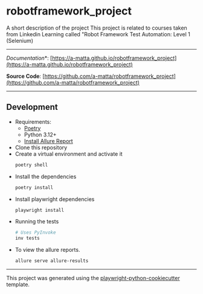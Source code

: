 # robotframework_project

A short description of the project
This project is related to courses taken from Linkedin Learning called
 "Robot Framework Test Automation: Level 1 (Selenium)


---

*Documentation**: [https://a-matta.github.io/robotframework_project](https://a-matta.github.io/robotframework_project)

**Source Code**: [https://github.com/a-matta/robotframework_project](https://github.com/a-matta/robotframework_project)

---

## Development

* Requirements:
  * [Poetry](https://python-poetry.org/)
  * Python 3.12+
  * [Install Allure Report](https://allurereport.org/docs/install/)
* Clone this repository
* Create a virtual environment and activate it
  ```sh
  poetry shell
  ```
* Install the dependencies
  ```sh
  poetry install
  ```
* Install playwright dependencies
  ```sh
  playwright install
  ```
* Running the tests
  ```sh
  # Uses PyInvoke
  inv tests
  ```
* To view the allure reports.
  ```sh
  allure serve allure-results
  ```

---

This project was generated using the [playwright-python-cookiecutter](https://github.com/a-matta/playwright-python-cookiecutter) template.
